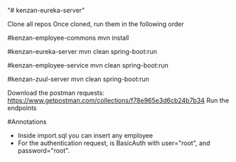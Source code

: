 "# kenzan-eureka-server" 

Clone all repos
Once cloned, run them in the following order

#kenzan-employee-commons
mvn install

#kenzan-eureka-server
mvn clean spring-boot:run

#kenzan-employee-service
mvn clean spring-boot:run

#kenzan-zuul-server
mvn clean spring-boot:run

Download the postman requests: https://www.getpostman.com/collections/f78e965e3d6cb24b7b34
Run the endpoints

#Annotations

- Inside import.sql you can insert any employee
- For the authentication request, is BasicAuth with user="root", and password="root".

